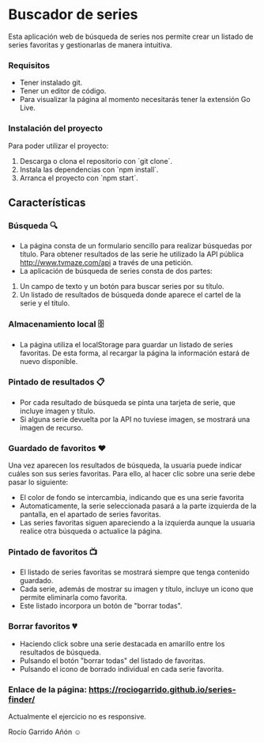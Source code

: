 # Buscador de series

Esta aplicación web de búsqueda de series nos permite crear un listado de series favoritas y gestionarlas de manera intuitiva. 


### Requisitos

- Tener instalado git.
- Tener un editor de código.
- Para visualizar la página al momento necesitarás tener la extensión Go Live.

### Instalación del proyecto

Para poder utilizar el proyecto:

1. Descarga o clona el repositorio con `git clone´.
2. Instala las dependencias con `npm install´.
3. Arranca el proyecto con `npm start´.

## Características

### Búsqueda 🔍

- La página consta de un formulario sencillo para realizar búsquedas por título. Para obtener resultados de las serie he utilizado la API pública http://www.tvmaze.com/api a través de una petición.
- La aplicación de búsqueda de series consta de dos partes:
1. Un campo de texto y un botón para buscar series por su título.
2. Un listado de resultados de búsqueda donde aparece el cartel de la serie y el título.
  
### Almacenamiento local 🗄️

- La página utiliza el localStorage para guardar un listado de series favoritas. De esta forma, al recargar la página la información estará de nuevo disponible.
  
### Pintado de resultados 📋

- Por cada resultado de búsqueda se pinta una tarjeta de serie, que incluye imagen y título.
- Si alguna serie devuelta por la API no tuviese imagen, se mostrará una imagen de recurso.

### Guardado de favoritos ❤️

Una vez aparecen los resultados de búsqueda, la usuaria puede indicar cuáles son sus series favoritas. Para ello, al hacer clic sobre una serie debe pasar lo siguiente:

- El color de fondo se intercambia, indicando que es una serie favorita
- Automaticamente, la serie seleccionada pasará a la parte izquierda de la pantalla, en el apartado de series favoritas.
- Las series favoritas siguen apareciendo a la izquierda aunque la usuaria realice otra búsqueda o actualice la página.
  
### Pintado de favoritos 📺

- El listado de series favoritas se mostrará siempre que tenga contenido guardado.
- Cada serie, además de mostrar su imagen y título, incluye un icono que permite eliminarla como favorita.
- Este listado incorpora un botón de "borrar todas".

### Borrar favoritos 💔

- Haciendo click sobre una serie destacada en amarillo entre los resultados de búsqueda. 
- Pulsando el botón "borrar todas" del listado de favoritas.
- Pulsando el icono de borrado individual en cada serie favorita.


### Enlace de la página: https://rociogarrido.github.io/series-finder/

Actualmente el ejercicio no es responsive.

Rocío Garrido Añón ☺
